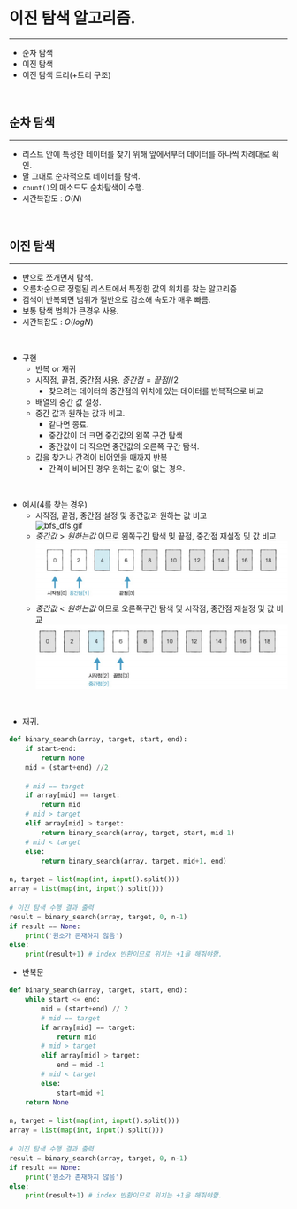 # 이진 탐색 알고리즘.
---
* 순차 탐색
* 이진 탐색
* 이진 탐색 트리(+트리 구조)

<br>

## 순차 탐색
---
* 리스트 안에 특정한 데이터를 찾기 위해 앞에서부터 데이터를 하나씩 차례대로 확인.
* 말 그대로 순차적으로 데이터를 탐색.
* `count()`의 매소드도 순차탐색이 수행.
* 시간복잡도 : $O(N)$

<br>

## 이진 탐색
---
* 반으로 쪼개면서 탐색.
* 오름차순으로 정렬된 리스트에서 특정한 값의 위치를 찾는 알고리즘
* 검색이 반복되면 범위가 절반으로 감소해 속도가 매우 빠름.
* 보통 탐색 범위가 큰경우 사용.
* 시간복잡도 : $O(logN)$ 

</br>

* 구현
    * 반복 or 재귀
    * 시작점, 끝점, 중간점 사용. $중간점 = 끝점//2$
        * 찾으려는 데이터와 중간점의 위치에 있는 데이터를 반복적으로 비교
    * 배열의 중간 값 설정.
    * 중간 값과 원하는 값과 비교.
        * 같다면 종료.
        * 중간값이 더 크면 중간값의 왼쪽 구간 탐색
        * 중간값이 더 작으면 중간값의 오른쪽 구간 탐색.
    * 값을 찾거나 간격이 비어있을 때까지 반복
        * 간격이 비어진 경우 원하는 값이 없는 경우.

</br>

* 예시(4를 찾는 경우)
    * 시작점, 끝점, 중간점 설정 및 중간값과 원하는 값 비교  
    ![bfs_dfs.gif](attachment:bfs_dfs.gif)
    * $중간값>원하는 값$ 이므로 왼쪽구간 탐색 및 끝점, 중간점 재설정 및 값 비교  
    ![Alt text](image-1.png)
    * $중간값<원하는 값$ 이므로 오른쪽구간 탐색 및 시작점, 중간점 재설정 및 값 비교  
    ![Alt text](image-2.png)


</br>

* 재귀.
``` Python
def binary_search(array, target, start, end):
    if start>end:
        return None
    mid = (start+end) //2

    # mid == target
    if array[mid] == target:
        return mid
    # mid > target
    elif array[mid] > target:
        return binary_search(array, target, start, mid-1)
    # mid < target
    else:
        return binary_search(array, target, mid+1, end)

n, target = list(map(int, input().split()))
array = list(map(int, input().split()))

# 이진 탐색 수행 결과 출력
result = binary_search(array, target, 0, n-1)
if result == None:
    print('원소가 존재하지 않음')
else:
    print(result+1) # index 반환이므로 위치는 +1을 해줘야함.
```

* 반복문
``` Python
def binary_search(array, target, start, end):
    while start <= end:
        mid = (start+end) // 2
        # mid == target
        if array[mid] == target:
            return mid
        # mid > target
        elif array[mid] > target:
            end = mid -1
        # mid < target
        else:
            start=mid +1
    return None

n, target = list(map(int, input().split()))
array = list(map(int, input().split()))

# 이진 탐색 수행 결과 출력
result = binary_search(array, target, 0, n-1)
if result == None:
    print('원소가 존재하지 않음')
else:
    print(result+1) # index 반환이므로 위치는 +1을 해줘야함.
```

